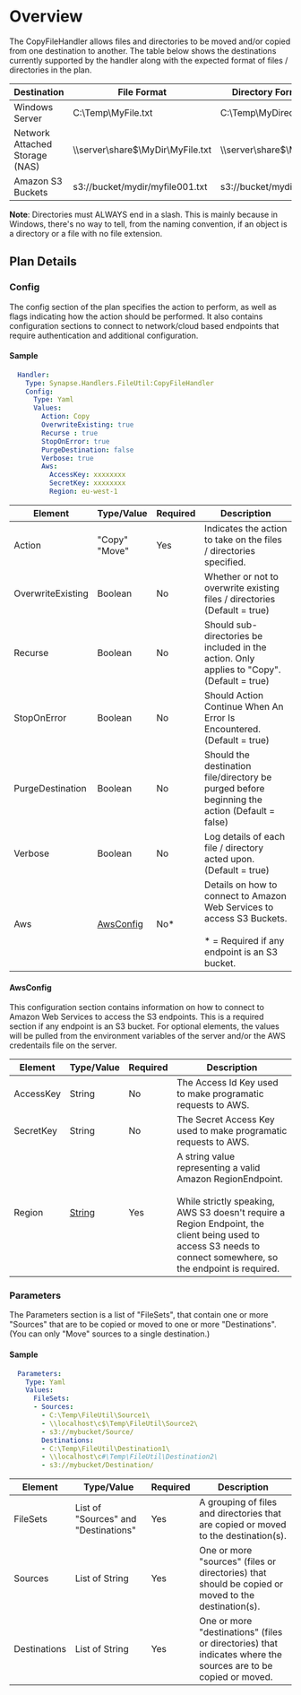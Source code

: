 # Overview
The CopyFileHandler allows files and directories to be moved and/or copied from one destination to another.  The table below shows the destinations currently supported by the handler along with the expected format of files / directories in the plan.

|Destination|File Format|Directory Format
|-----------|-----------|----------------
|Windows Server|C:\Temp\MyFile.txt|C:\Temp\MyDirectory\
|Network Attached Storage (NAS)|\\\server\share$\MyDir\MyFile.txt|\\\server\share$\MyDir\
|Amazon S3 Buckets|s3://bucket/mydir/myfile001.txt|s3://bucket/mydir/

**Note**: Directories must ALWAYS end in a slash.  This is mainly because in Windows, there's no way to tell, from the naming convention, if an object is a directory or a file with no file extension.


## Plan Details
### Config

The config section of the plan specifies the action to perform, as well as flags indicating how the action should be performed.  It also contains configuration sections to connect to network/cloud based endpoints that require authentication and additional configuration.

#### Sample
````yaml
  Handler:
    Type: Synapse.Handlers.FileUtil:CopyFileHandler
    Config:
      Type: Yaml
      Values:
        Action: Copy
        OverwriteExisting: true
        Recurse : true
        StopOnError: true
        PurgeDestination: false
        Verbose: true
        Aws:
          AccessKey: xxxxxxxx
          SecretKey: xxxxxxxx
          Region: eu-west-1
````

|Element|Type/Value|Required|Description
|-------|----------|--------|-----------
|Action|"Copy"<br>"Move"|Yes|Indicates the action to take on the files / directories specified.
|OverwriteExisting|Boolean|No|Whether or not to overwrite existing files / directories (Default = true)
|Recurse|Boolean|No|Should sub-directories be included in the action.  Only applies to "Copy". (Default = true)
|StopOnError|Boolean|No|Should Action Continue When An Error Is Encountered. (Default = true)
|PurgeDestination|Boolean|No|Should the destination file/directory be purged before beginning the action (Default = false)
|Verbose|Boolean|No|Log details of each file / directory acted upon. (Default = true)
|Aws|[AwsConfig](#awsconfig)|No*|Details on how to connect to Amazon Web Services to access S3 Buckets.<br><br>* = Required if any endpoint is an S3 bucket.

#### AwsConfig 

This configuration section contains information on how to connect to Amazon Web Services to access the S3 endpoints.  This is a required section if any endpoint is an S3 bucket.  For optional elements, the values will be pulled from the environment variables of the server and/or the AWS credentails file on the server.

|Element|Type/Value|Required|Description
|-------|----------|--------|-----------
|AccessKey|String|No|The Access Id Key used to make programatic requests to AWS.
|SecretKey|String|No|The Secret Access Key used to make programatic requests to AWS.
|Region|[String](http://docs.aws.amazon.com/general/latest/gr/rande.html#s3_region)|Yes|A string value representing a valid Amazon RegionEndpoint.  <br><br>While strictly speaking, AWS S3 doesn't require a Region Endpoint, the client being used to access S3 needs to connect somewhere, so the endpoint is required.


### Parameters

The Parameters section is a list of "FileSets", that contain one or more "Sources" that are to be copied or moved to one or more "Destinations".  (You can only "Move" sources to a single destination.) 

#### Sample
````yaml
  Parameters:
    Type: Yaml
    Values:
      FileSets:
      - Sources: 
        - C:\Temp\FileUtil\Source1\
        - \\localhost\c$\Temp\FileUtil\Source2\
        - s3://mybucket/Source/
        Destinations: 
        - C:\Temp\FileUtil\Destination1\
        - \\localhost\c#\Temp\FileUtil\Destination2\
        - s3://mybucket/Destination/
````

|Element|Type/Value|Required|Description
|-------|----|--------|-----------
|FileSets|List of "Sources" and "Destinations"|Yes|A grouping of files and directories that are copied or moved to the destination(s).
|Sources|List of String|Yes|One or more "sources" (files or directories) that should be copied or moved to the destination(s).
|Destinations|List of String|Yes|One or more "destinations" (files or directories) that indicates where the sources are to be copied or moved.

